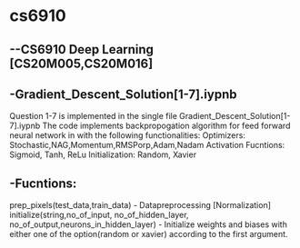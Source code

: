 # cs6910
--CS6910 Deep Learning [CS20M005,CS20M016]
--


-Gradient_Descent_Solution[1-7].iypnb
-
Question 1-7 is implemented in the single file Gradient_Descent_Solution[1-7].iypnb
The code implements backpropogation algorithm for feed forward neural network in with the following functionalities:
Optimizers:              Stochastic,NAG,Momentum,RMSPorp,Adam,Nadam
Activation Fucntions:    Sigmoid, Tanh, ReLu
Initialization:          Random, Xavier

-Fucntions:
-
prep_pixels(test_data,train_data) - Datapreprocessing [Normalization]
initialize(string,no_of_input, no_of_hidden_layer, no_of_output,neurons_in_hidden_layer) - Initialize weights and biases with either one of the option(random or xavier) according to the first argument.

            
                      
       
